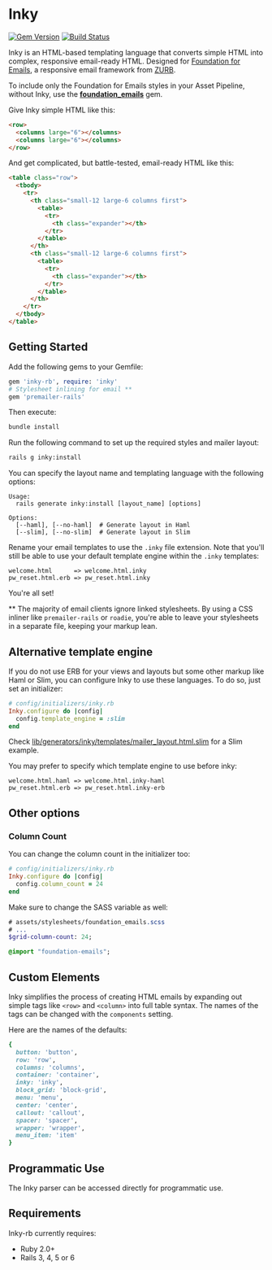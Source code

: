 # Inky

[![Gem Version](https://badge.fury.io/rb/inky-rb.svg)](https://badge.fury.io/rb/inky-rb) [![Build Status](https://travis-ci.org/zurb/inky-rb.svg?branch=master)](https://travis-ci.org/zurb/inky-rb)

Inky is an HTML-based templating language that converts simple HTML into complex, responsive email-ready HTML. Designed for [Foundation for Emails](http://foundation.zurb.com/emails), a responsive email framework from [ZURB](http://zurb.com).

To include only the Foundation for Emails styles in your Asset Pipeline, without Inky, use the [**foundation_emails**](https://github.com/zurb/foundation-emails/#using-the-ruby-gem) gem.

Give Inky simple HTML like this:

```html
<row>
  <columns large="6"></columns>
  <columns large="6"></columns>
</row>
```

And get complicated, but battle-tested, email-ready HTML like this:

```html
<table class="row">
  <tbody>
    <tr>
      <th class="small-12 large-6 columns first">
        <table>
          <tr>
            <th class="expander"></th>
          </tr>
        </table>
      </th>
      <th class="small-12 large-6 columns first">
        <table>
          <tr>
            <th class="expander"></th>
          </tr>
        </table>
      </th>
    </tr>
  </tbody>
</table>
```

## Getting Started

Add the following gems to your Gemfile:

```ruby
gem 'inky-rb', require: 'inky'
# Stylesheet inlining for email **
gem 'premailer-rails'
```

Then execute:

```bash
bundle install
```

Run the following command to set up the required styles and mailer layout:

```bash
rails g inky:install
```

You can specify the layout name and templating language with the following options:

```
Usage:
  rails generate inky:install [layout_name] [options]

Options:
  [--haml], [--no-haml]  # Generate layout in Haml
  [--slim], [--no-slim]  # Generate layout in Slim
```

Rename your email templates to use the `.inky` file extension. Note that you'll still be able to use your default
template engine within the `.inky` templates:

```
welcome.html      => welcome.html.inky
pw_reset.html.erb => pw_reset.html.inky
```


You're all set!

** The majority of email clients ignore linked stylesheets. By using a CSS inliner like `premailer-rails` or `roadie`, you're able to leave your stylesheets in a separate file, keeping your markup lean.

## Alternative template engine

If you do not use ERB for your views and layouts but some other markup like Haml or Slim, you can configure Inky to
use these languages. To do so, just set an initializer:

```ruby
# config/initializers/inky.rb
Inky.configure do |config|
  config.template_engine = :slim
end
```

Check [lib/generators/inky/templates/mailer_layout.html.slim](lib/generators/inky/templates/mailer_layout.html.slim)
for a Slim example.

You may prefer to specify which template engine to use before inky:

```
welcome.html.haml => welcome.html.inky-haml
pw_reset.html.erb => pw_reset.html.inky-erb
```

## Other options

### Column Count

You can change the column count in the initializer too:

```ruby
# config/initializers/inky.rb
Inky.configure do |config|
  config.column_count = 24
end
```

Make sure to change the SASS variable as well:

```sass
# assets/stylesheets/foundation_emails.scss
# ...
$grid-column-count: 24;

@import "foundation-emails";
```

## Custom Elements

Inky simplifies the process of creating HTML emails by expanding out simple tags like `<row>` and `<column>` into full table syntax. The names of the tags can be changed with the `components` setting.

Here are the names of the defaults:

```ruby
{
  button: 'button',
  row: 'row',
  columns: 'columns',
  container: 'container',
  inky: 'inky',
  block_grid: 'block-grid',
  menu: 'menu',
  center: 'center',
  callout: 'callout',
  spacer: 'spacer',
  wrapper: 'wrapper',
  menu_item: 'item'
}
```

## Programmatic Use

The Inky parser can be accessed directly for programmatic use.

## Requirements

Inky-rb currently requires:

* Ruby 2.0+
* Rails 3, 4, 5 or 6
